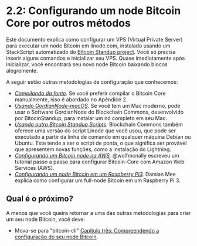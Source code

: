 # 2.2: Configurando um node Bitcoin Core por outros métodos

Este documento explica como configurar um VPS (Virtual Private Server) para executar um node Bitcoin em linode.com, instalado usando um StackScript automatizado do [Bitcoin Standup project](https://github.com/BlockchainCommons/Bitcoin-Standup-Scripts). Você só precisa inserir alguns comandos e inicializar seu VPS. Quase imediatamente após inicializar, você encontrará seu novo node Bitcoin baixando blocos alegremente.

A seguir estão outras metodologias de configuração que conhecemos:

* *[Compilando da fonte](A2_0_Compiling_Bitcoin_from_Source.md).* Se você preferir compilar o Bitcoin Core manualmente, isso é abordado no Apêndice 2.
* *[Usando GordianNode-macOS](https://github.com/BlockchainCommons/GordianNode-macOS).* Se você tem um Mac moderno, pode usar o Software GordianNode do Blockchain Commons, desenvolvido por BitocinStandup, para instalar um nó completo em seu Mac.
* *[Usando outro Bitcoin Standup Scripts](https://github.com/BlockchainCommons/Bitcoin-Standup-Scripts).* Blockchain Commons também oferece uma versão do script Linode que você usou, que pode ser executado a partir da linha de comando em qualquer máquina Debian ou Ubuntu. Este tende a ser o script de ponta, o que significa ser provável que apresentem novas funções, como a instalação do Lightning.
* *[Configurando um Bitcoin node na AWS](https://wolfmcnally.com/115/developer-notes-setting-up-a-bitcoin-node-on-aws/).* @wolfmcnally escreveu um tutorial passo a passo para configurar Bitcoin-Core com Amazon Web Services (AWS).
* *[Configurando um node Bitcoin em um Raspberry Pi3](https://medium.com/@meeDamian/bitcoin-full-node-on-rbp3-revised-88bb7c8ef1d1).* Damian Mee explica como configurar um full-node Bitcoin em um Raspberry Pi 3.

## Qual é o próximo?

A menos que você queira retornar a uma das outras metodologias para criar um seu node Bitcoin, você deve:

   * Mova-se para "bitcoin-cli" [Capitulo três: Compreendendo a configuração do seu node Bitcoin](03_0_Understanding_Your_Bitcoin_Setup.md).
